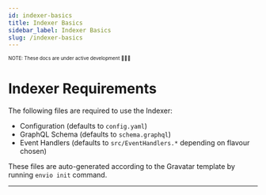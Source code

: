 ```yaml
---
id: indexer-basics
title: Indexer Basics
sidebar_label: Indexer Basics
slug: /indexer-basics
---
```


<sub><sup> NOTE: These docs are under active development 👷‍♀️👷 </sup></sub>

# Indexer Requirements

The following files are required to use the Indexer:

- Configuration (defaults to `config.yaml`)
- GraphQL Schema (defaults to `schema.graphql`)
- Event Handlers (defaults to `src/EventHandlers.*` depending on flavour chosen) 

These files are auto-generated according to the Gravatar template by running `envio init` command.

---
